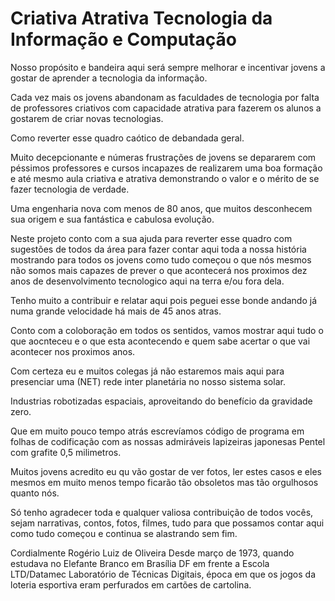 # Criativa Atrativa Tecnologia da Informação e Computação

Nosso propósito e bandeira aqui será sempre melhorar e incentivar jovens a gostar de aprender a tecnologia da informação.

Cada vez mais os jovens abandonam as faculdades de tecnologia por falta de professores criativos com capacidade atrativa para fazerem os alunos a gostarem de criar novas tecnologias.

Como reverter esse quadro caótico de debandada geral. 

Muito decepcionante e númeras frustrações de jovens se depararem com péssimos professores e cursos incapazes de realizarem uma boa formação e até mesmo aula criativa e atrativa demonstrando o valor e o mérito de se fazer tecnologia de verdade.

Uma engenharia nova com menos de 80 anos, que muitos desconhecem sua origem e sua fantástica e cabulosa evolução. 

Neste projeto conto com a sua ajuda para reverter esse quadro com sugestões de todos da área para fazer contar aqui toda a nossa história mostrando para todos os jovens como tudo começou o que nós mesmos não somos mais capazes de prever o que acontecerá nos proximos dez anos de desenvolvimento tecnologico aqui na terra e/ou fora dela.

Tenho muito a contribuir e relatar aqui pois peguei esse bonde andando já numa grande velocidade há mais de 45 anos atras.

Conto com a coloboração em todos os sentidos, vamos mostrar aqui tudo o que aocnteceu e o que esta acontecendo e quem sabe acertar o que vai acontecer nos proximos anos. 

Com certeza eu e muitos colegas já não estaremos mais aqui para presenciar uma (NET) rede inter planetária no nosso sistema solar.

Industrias robotizadas espaciais, aproveitando do benefício da gravidade zero. 

Que em muito pouco tempo atrás escrevíamos código de programa em folhas de codificação com as nossas admiráveis lapizeiras japonesas Pentel com grafite 0,5 milimetros. 

Muitos jovens acredito eu qu vão gostar de ver fotos, ler estes casos e eles mesmos em muito menos tempo ficarão tão obsoletos mas tão orgulhosos quanto nós.

Só tenho agradecer toda e qualquer valiosa contribuição de todos vocês, sejam narrativas, contos, fotos, filmes, tudo para que possamos contar aqui como tudo começou e continua se alastrando sem fim. 

Cordialmente 
Rogério Luiz de Oliveira
Desde março de 1973, quando estudava no Elefante Branco em  Brasília DF em frente a Escola LTD/Datamec Laboratório de Técnicas Digitais, época em que os jogos da loteria esportiva eram perfurados em cartões de cartolina.
